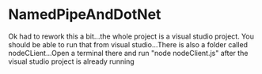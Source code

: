 # NamedPipeAndDotNet

Ok had to rework this a bit...the whole project is a visual studio project. You should be able to run that from visual studio...There is also a folder called nodeCLient...Open a
terminal there and run "node nodeClient.js" after the visual studio project is already running
